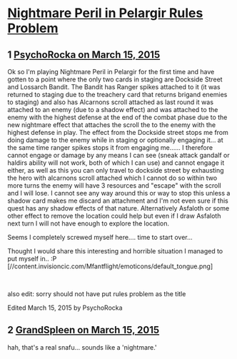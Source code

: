 # [Nightmare Peril in Pelargir Rules Problem](https://community.fantasyflightgames.com/topic/137911-nightmare-peril-in-pelargir-rules-problem/)

## 1 [PsychoRocka on March 15, 2015](https://community.fantasyflightgames.com/topic/137911-nightmare-peril-in-pelargir-rules-problem/?do=findComment&comment=1490434)

Ok so I'm playing Nightmare Peril in Pelargir for the first time and have gotten to a point where the only two cards in staging are Dockside Street and Lossarch Bandit. The Bandit has Ranger spikes attached to it (it was returned to staging due to the treachery card that returns brigand enemies to staging) and also has Alcarnons scroll attached as last round it was attached to an enemy (due to a shadow effect) and was attached to the enemy with the highest defense at the end of the combat phase due to the new nightmare effect that attaches the scroll the to the enemy with the highest defense in play. The effect from the Dockside street stops me from doing damage to the enemy while in staging or optionally engaging it... at the same time ranger spikes stops it from engaging me...... I therefore cannot engage or damage by any means I can see (sneak attack gandalf or haldirs ability will not work, both of which I can use) and cannot engage it either, as well as this you can only travel to dockside street by exhausting the hero with alcarnons scroll attached which I cannot do so within two more turns the enemy will have 3 resources and "escape" with the scroll and I will lose.
I cannot see any way around this or way to stop this unless a shadow card makes me discard an attachment and I'm not even sure if this quest has any shadow effects of that nature. Alternatively Asfaloth or some other effect to remove the location could help but even if I draw Asfaloth next turn I will not have enough to explore the location.

Seems I completely screwed myself here.... time to start over...

Thought I would share this interesting and horrible situation I managed to put myself in.. :P [//content.invisioncic.com/Mfantflight/emoticons/default_tongue.png]

 

also edit: sorry should not have put rules problem as the title

Edited March 15, 2015 by PsychoRocka

## 2 [GrandSpleen on March 15, 2015](https://community.fantasyflightgames.com/topic/137911-nightmare-peril-in-pelargir-rules-problem/?do=findComment&comment=1490745)

hah, that's a real snafu... sounds like a 'nightmare.'

